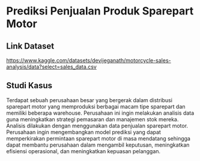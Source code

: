 # Prediksi Penjualan Produk Sparepart Motor

## Link Dataset
https://www.kaggle.com/datasets/devijeganath/motorcycle-sales-analysis/data?select=sales_data.csv

## Studi Kasus
Terdapat sebuah perusahaan besar yang bergerak dalam distribusi sparepart motor yang memproduksi berbagai macam tipe sparepart dan memiliki beberapa warehouse. Perusahaan ini ingin melakukan analisis data guna meningkatkan strategi pemasaran dan manajemen stok mereka. Analisis dilakukan dengan menggunakan data penjualan sparepart motor. Perusahaan ingin mengembangkan model prediksi yang dapat memperkirakan permintaan sparepart motor di masa mendatang sehingga dapat membantu perusahaan dalam mengambil keputusan, meningkatkan efisiensi operasional, dan meningkatkan kepuasan pelanggan.

